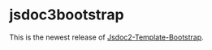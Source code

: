 # jsdoc3bootstrap

This is the newest release of [Jsdoc2-Template-Bootstrap](http://orgachem.github.io/JsDoc2-Template-Bootstrap/).
